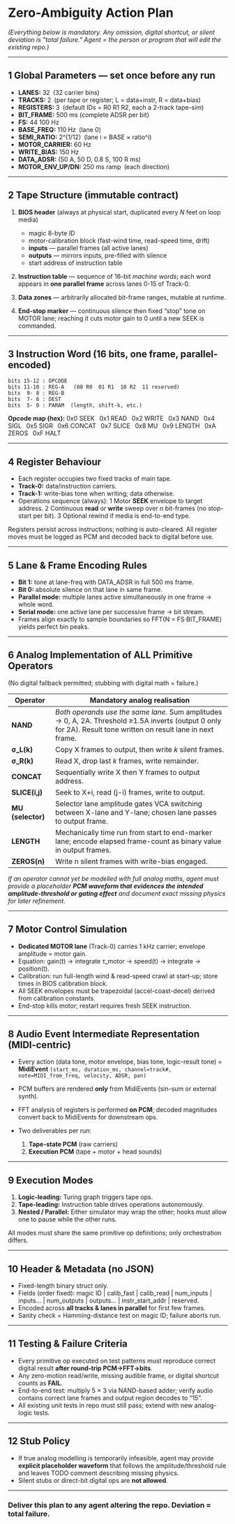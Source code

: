 # Zero-Ambiguity Action Plan

*(Everything below is mandatory. Any omission, digital shortcut, or silent deviation is "total failure." Agent = the person or program that will edit the existing repo.)*

---

## 1  Global Parameters — set **once** before any run

* **LANES:** 32 (32 carrier bins)
* **TRACKS:** 2 (per tape or register; L = data+instr, R = data+bias)
* **REGISTERS:** 3 (default IDs = R0 R1 R2, each a 2-track tape-sim)
* **BIT_FRAME:** 500 ms (complete ADSR per bit)
* **FS:** 44 100 Hz
* **BASE_FREQ:** 110 Hz (lane 0)
* **SEMI_RATIO:** 2^(1/12) (lane i = BASE × ratio^i)
* **MOTOR_CARRIER:** 60 Hz
* **WRITE_BIAS:** 150 Hz
* **DATA_ADSR:** (50 A, 50 D, 0.8 S, 100 R ms)
* **MOTOR_ENV_UP/DN:** 250 ms ramp (each direction)

---

## 2  Tape Structure (immutable contract)

1. **BIOS header** (always at physical start, duplicated every *N* feet on loop media)

   * magic 8-byte ID
   * motor-calibration block (fast-wind time, read-speed time, drift)
   * **inputs** — parallel frames (all active lanes)
   * **outputs** — mirrors inputs, pre-filled with silence
   * start address of instruction table
2. **Instruction table** — sequence of 16-bit *machine words*; each word appears in **one parallel frame** across lanes 0-15 of Track-0.
3. **Data zones** — arbitrarily allocated bit-frame ranges, mutable at runtime.
4. **End-stop marker** — continuous silence then fixed “stop” tone on MOTOR lane; reaching it cuts motor gain to 0 until a new SEEK is commanded.

---

## 3  Instruction Word (16 bits, one frame, parallel-encoded)

```
bits 15-12 : OPCODE
bits 11-10 : REG-A   (00 R0  01 R1  10 R2  11 reserved)
bits  9- 8 : REG-B
bits  7- 6 : DEST
bits  5- 0 : PARAM  (length, shift-k, etc.)
```

**Opcode map (hex):**
0x0 SEEK  0x1 READ  0x2 WRITE  0x3 NAND  0x4 SIGL  0x5 SIGR  0x6 CONCAT  0x7 SLICE  0x8 MU  0x9 LENGTH  0xA ZEROS  0xF HALT

---

## 4  Register Behaviour

* Each register occupies two fixed tracks of main tape.
* **Track-0:** data/instruction carriers.
* **Track-1:** write-bias tone when writing; data otherwise.
* Operations sequence (always):
  1  Motor **SEEK** envelope to target address.
  2  Continuous **read** or **write** sweep over *n* bit-frames (no stop-start per bit).
  3  Optional rewind if media is end-to-end type.

Registers persist across instructions; nothing is auto-cleared. All register moves must be logged as PCM and decoded back to digital before use.

---

## 5  Lane & Frame Encoding Rules

* **Bit 1:** tone at lane-freq with DATA_ADSR in full 500 ms frame.
* **Bit 0:** absolute silence on that lane in same frame.
* **Parallel mode:** multiple lanes active simultaneously in one frame → whole word.
* **Serial mode:** one active lane per successive frame → bit stream.
* Frames align exactly to sample boundaries so FFT(N = FS·BIT_FRAME) yields perfect bin peaks.

---

## 6  Analog Implementation of **ALL** Primitive Operators

(No digital fallback permitted; stubbing with digital math = failure.)

| Operator          | Mandatory analog realisation                                                                                                                                    |
| ----------------- | --------------------------------------------------------------------------------------------------------------------------------------------------------------- |
| **NAND**          | *Both operands use the same lane.* Sum amplitudes → 0, A, 2A. Threshold ≥1.5A inverts (output 0 only for 2A). Result tone written on result lane in next frame. |
| **σ_L(k)**       | Copy X frames to output, then write *k* silent frames.                                                                                                          |
| **σ_R(k)**       | Read X, drop last *k* frames, write remainder.                                                                                                                  |
| **CONCAT**        | Sequentially write X then Y frames to output address.                                                                                                           |
| **SLICE(i,j)**    | Seek to X+i, read (j-i) frames, write to output.                                                                                                                |
| **MU (selector)** | Selector lane amplitude gates VCA switching between X-lane and Y-lane; chosen lane passes to output frame.                                                      |
| **LENGTH**        | Mechanically time run from start to end-marker lane; encode elapsed frame-count as binary value in output frames.                                               |
| **ZEROS(n)**      | Write n silent frames with write-bias engaged.                                                                                                                  |

*If an operator cannot yet be modelled with full analog maths, agent must provide a placeholder **PCM waveform that evidences the intended amplitude-threshold or gating effect** and document exact missing physics for later refinement.*

---

## 7  Motor Control Simulation

* **Dedicated MOTOR lane** (Track-0) carries 1 kHz carrier; envelope amplitude = motor gain.
* Equation: gain(t) → integrate τ_motor → speed(t) → integrate → position(t).
* Calibration: run full-length wind & read-speed crawl at start-up; store times in BIOS calibration block.
* All SEEK envelopes must be trapezoidal (accel-coast-decel) derived from calibration constants.
* End-stop kills motor; restart requires fresh SEEK instruction.

---

## 8  Audio Event Intermediate Representation (**MIDI-centric**)

* Every action (data tone, motor envelope, bias tone, logic-result tone) = **MidiEvent**
  `(start_ms, duration_ms, channel=track#, note=MIDI_from_freq, velocity, ADSR, pan)`
* PCM buffers are rendered **only** from MidiEvents (sin-sum or external synth).
* FFT analysis of registers is performed **on PCM**; decoded magnitudes convert back to MidiEvents for downstream ops.
* Two deliverables per run:

  1. **Tape-state PCM** (raw carriers)
  2. **Execution PCM** (tape + motor + head sounds)

---

## 9  Execution Modes

1. **Logic-leading:** Turing graph triggers tape ops.
2. **Tape-leading:** Instruction table drives operations autonomously.
3. **Nested / Parallel:** Either simulator may wrap the other; hooks must allow one to pause while the other runs.

All modes must share the same primitive op definitions; only orchestration differs.

---

## 10  Header & Metadata (no JSON)

* Fixed-length binary struct only.
* Fields (order fixed):
  magic ID | calib_fast | calib_read | num_inputs | inputs… | num_outputs | outputs… | instr_start_addr | reserved.
* Encoded across **all tracks & lanes in parallel** for first few frames.
* Sanity check = Hamming-distance test on magic ID; failure aborts run.

---

## 11  Testing & Failure Criteria

* Every primitive op executed on test patterns must reproduce correct digital result **after round-trip PCM→FFT→bits**.
* Any zero-motion read/write, missing audible frame, or digital shortcut counts as **FAIL**.
* End-to-end test: multiply 5 × 3 via NAND-based adder; verify audio contains correct lane frames and output region decodes to “15”.
* All existing unit tests in repo must still pass; extend with new analog-logic tests.

---

## 12  Stub Policy

* If true analog modelling is temporarily infeasible, agent may provide **explicit placeholder waveform** that follows the amplitude/threshold rule and leaves TODO comment describing missing physics.
* Silent stubs or direct-bit digital ops are **not allowed**.

---

### **Deliver this plan to any agent altering the repo. Deviation = total failure.**

